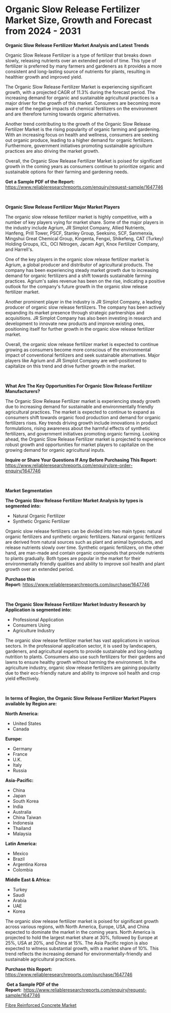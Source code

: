 <p><h1>Organic Slow Release Fertilizer Market Size, Growth and Forecast from 2024 - 2031</h1></p><p><strong>Organic Slow Release Fertilizer Market Analysis and Latest Trends</strong></p>
<p><p>Organic Slow Release Fertilizer is a type of fertilizer that breaks down slowly, releasing nutrients over an extended period of time. This type of fertilizer is preferred by many farmers and gardeners as it provides a more consistent and long-lasting source of nutrients for plants, resulting in healthier growth and improved yield.</p><p>The Organic Slow Release Fertilizer Market is experiencing significant growth, with a projected CAGR of 11.3% during the forecast period. The increasing demand for organic and sustainable agricultural practices is a major driver for the growth of this market. Consumers are becoming more aware of the negative impacts of chemical fertilizers on the environment and are therefore turning towards organic alternatives.</p><p>Another trend contributing to the growth of the Organic Slow Release Fertilizer Market is the rising popularity of organic farming and gardening. With an increasing focus on health and wellness, consumers are seeking out organic produce, leading to a higher demand for organic fertilizers. Furthermore, government initiatives promoting sustainable agriculture practices are also driving the market growth.</p><p>Overall, the Organic Slow Release Fertilizer Market is poised for significant growth in the coming years as consumers continue to prioritize organic and sustainable options for their farming and gardening needs.</p></p>
<p><strong>Get a Sample PDF of the Report:&nbsp;</strong> <a href="https://www.reliableresearchreports.com/enquiry/request-sample/1647746">https://www.reliableresearchreports.com/enquiry/request-sample/1647746</a></p>
<p>&nbsp;</p>
<p><strong>Organic Slow Release Fertilizer Major Market Players</strong></p>
<p><p>The organic slow release fertilizer market is highly competitive, with a number of key players vying for market share. Some of the major players in the industry include Agrium, JR Simplot Company, Allied Nutrients, Hanfeng, Prill Tower, PSCF, Stanley Group, Seeksino, SCF, Sanmenxia, Mingshui Great Chemical Group, Kingenta, Fengxi, Shikefeng, CAT (Turkey) Holding Groups, ICL, OCI Nitrogen, Jacam Agri, Knox Fertilizer Company, and Harrell's.</p><p>One of the key players in the organic slow release fertilizer market is Agrium, a global producer and distributor of agricultural products. The company has been experiencing steady market growth due to increasing demand for organic fertilizers and a shift towards sustainable farming practices. Agrium's sales revenue has been on the rise, indicating a positive outlook for the company's future growth in the organic slow release fertilizer market.</p><p>Another prominent player in the industry is JR Simplot Company, a leading producer of organic slow release fertilizers. The company has been actively expanding its market presence through strategic partnerships and acquisitions. JR Simplot Company has also been investing in research and development to innovate new products and improve existing ones, positioning itself for further growth in the organic slow release fertilizer market.</p><p>Overall, the organic slow release fertilizer market is expected to continue growing as consumers become more conscious of the environmental impact of conventional fertilizers and seek sustainable alternatives. Major players like Agrium and JR Simplot Company are well-positioned to capitalize on this trend and drive further growth in the market.</p></p>
<p>&nbsp;</p>
<p><strong>What Are The Key Opportunities For Organic Slow Release Fertilizer Manufacturers?</strong></p>
<p><p>The Organic Slow Release Fertilizer market is experiencing steady growth due to increasing demand for sustainable and environmentally friendly agricultural practices. The market is expected to continue to expand as consumers shift towards organic food production and demand for organic fertilizers rises. Key trends driving growth include innovations in product formulations, rising awareness about the harmful effects of synthetic fertilizers, and government initiatives promoting organic farming. Looking ahead, the Organic Slow Release Fertilizer market is projected to experience robust growth and opportunities for market players to capitalize on the growing demand for organic agricultural inputs.</p></p>
<p><strong>Inquire or Share Your Questions If Any Before Purchasing This Report:</strong> <a href="https://www.reliableresearchreports.com/enquiry/pre-order-enquiry/1647746">https://www.reliableresearchreports.com/enquiry/pre-order-enquiry/1647746</a></p>
<p>&nbsp;</p>
<p><strong>Market Segmentation</strong></p>
<p><strong>The Organic Slow Release Fertilizer Market Analysis by types is segmented into:</strong></p>
<p><ul><li>Natural Organic Fertilizer</li><li>Synthetic Organic Fertilizer</li></ul></p>
<p><p>Organic slow release fertilizers can be divided into two main types: natural organic fertilizers and synthetic organic fertilizers. Natural organic fertilizers are derived from natural sources such as plant and animal byproducts, and release nutrients slowly over time. Synthetic organic fertilizers, on the other hand, are man-made and contain organic compounds that provide nutrients to plants gradually. Both types are popular in the market for their environmentally friendly qualities and ability to improve soil health and plant growth over an extended period.</p></p>
<p><strong>Purchase this Report:&nbsp;</strong><a href="https://www.reliableresearchreports.com/purchase/1647746">https://www.reliableresearchreports.com/purchase/1647746</a></p>
<p>&nbsp;</p>
<p><strong>The Organic Slow Release Fertilizer Market Industry Research by Application is segmented into:</strong></p>
<p><ul><li>Professional Application</li><li>Consumers Using</li><li>Agriculture Industry</li></ul></p>
<p><p>The organic slow release fertilizer market has vast applications in various sectors. In the professional application sector, it is used by landscapers, gardeners, and agricultural experts to provide sustainable and long-lasting nutrition to plants. Consumers also use such fertilizers for their gardens and lawns to ensure healthy growth without harming the environment. In the agriculture industry, organic slow release fertilizers are gaining popularity due to their eco-friendly nature and ability to improve soil health and crop yield effectively.</p></p>
<p>&nbsp;</p>
<p><strong>In terms of Region, the Organic Slow Release Fertilizer Market Players available by Region are:</strong></p>
<p>
    <p> <strong> North America: </strong>
        <ul>
            <li>United States</li>
            <li>Canada</li>
        </ul>
        </p> 
    <p> <strong> Europe: </strong>
        <ul>
            <li>Germany</li>
            <li>France</li>
            <li>U.K.</li>
            <li>Italy</li>
            <li>Russia</li>
        </ul>
        </p> 
    <p> <strong> Asia-Pacific: </strong>
        <ul>
            <li>China</li>
            <li>Japan</li>
            <li>South Korea</li>
            <li>India</li>
            <li>Australia</li>
            <li>China Taiwan</li>
            <li>Indonesia</li>
            <li>Thailand</li>
            <li>Malaysia</li>
        </ul>
        </p> 
    <p> <strong> Latin America: </strong>
        <ul>
            <li>Mexico</li>
            <li>Brazil</li>
            <li>Argentina Korea</li>
            <li>Colombia</li>
        </ul>
        </p> 
    <p> <strong> Middle East & Africa: </strong>
        <ul>
            <li>Turkey</li>
            <li>Saudi</li>
            <li>Arabia</li>
            <li>UAE</li>
            <li>Korea</li>
        </ul>
    </p>
    </p>
<p><p>The organic slow release fertilizer market is poised for significant growth across various regions, with North America, Europe, USA, and China expected to dominate the market in the coming years. North America is projected to hold the largest market share at 30%, followed by Europe at 25%, USA at 20%, and China at 15%. The Asia Pacific region is also expected to witness substantial growth, with a market share of 10%. This trend reflects the increasing demand for environmentally-friendly and sustainable agricultural practices.</p></p>
<p><strong>Purchase this Report: </strong><a href="https://www.reliableresearchreports.com/purchase/1647746">https://www.reliableresearchreports.com/purchase/1647746</a></p>
<p>&nbsp;<strong>Get a Sample PDF of the Report:&nbsp;&nbsp;</strong><a href="https://www.reliableresearchreports.com/enquiry/request-sample/1647746">https://www.reliableresearchreports.com/enquiry/request-sample/1647746</a></p>
<p><strong></strong></p>
<p><p><a href="https://github.com/nancykennedykellievqfqt2/Market-Research-Report-List-1/blob/main/fibre-reinforced-concrete-market.md">Fibre Reinforced Concrete Market</a></p></p>